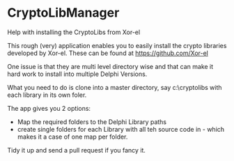 # CryptoLibManager
Help with installing the CryptoLibs from Xor-el

This rough (very) application enables you to easily install the crypto libraries developed by Xor-el. 
These can be found at https://github.com/Xor-el

One issue is that they are multi level directory wise and that can make it hard work to install into multiple Delphi Versions.

What you need to do is clone into a master directory, say c:\cryptolibs with each library in its own foler.

The app gives you 2 options:
- Map the required folders to the Delphi Library paths
- create single folders for each Library with all teh source code in - which makes it a case of one map per folder.

Tidy it up and send a pull request if you fancy it.

